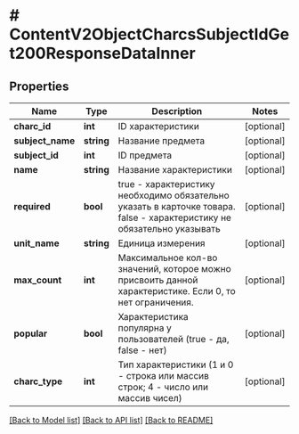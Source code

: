 # # ContentV2ObjectCharcsSubjectIdGet200ResponseDataInner

## Properties

Name | Type | Description | Notes
------------ | ------------- | ------------- | -------------
**charc_id** | **int** | ID характеристики | [optional]
**subject_name** | **string** | Название предмета | [optional]
**subject_id** | **int** | ID предмета | [optional]
**name** | **string** | Название характеристики | [optional]
**required** | **bool** | true - характеристику необходимо обязательно указать в карточке товара. false - характеристику не обязательно указывать | [optional]
**unit_name** | **string** | Единица измерения | [optional]
**max_count** | **int** | Максимальное кол-во значений, которое можно присвоить данной характеристике. Если 0, то нет ограничения. | [optional]
**popular** | **bool** | Характеристика популярна у пользователей (true - да, false - нет) | [optional]
**charc_type** | **int** | Тип характеристики (1 и 0 - строка или массив строк; 4 - число или массив чисел) | [optional]

[[Back to Model list]](../../README.md#models) [[Back to API list]](../../README.md#endpoints) [[Back to README]](../../README.md)
